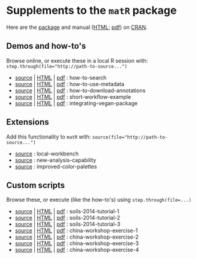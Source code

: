 
Supplements to the `matR` package
=================================
Here are the [package]() and manual ([HTML](); [pdf]()) on [CRAN]().

Demos and how-to's
------------------
Browse online, or execute these in a local R session with: `step.through(file="http://path-to-source...")`

+ [source]() | [HTML]() | [pdf]() : how-to-search
+ [source]() | [HTML]() | [pdf]() : how-to-use-metadata
+ [source]() | [HTML]() | [pdf]() : how-to-download-annotations
+ [source]() | [HTML]() | [pdf]() : short-workflow-example
+ [source]() | [HTML]() | [pdf]() : integrating-vegan-package


Extensions
----------
Add this functionality to `matR` with: `source(file="http://path-to-source...")`

+ [source]() : local-workbench
+ [source]() : new-analysis-capability
+ [source]() : improved-color-palettes


Custom scripts
--------------
Browse these, or execute (like the how-to's) using `step.through(file=...)`

+ [source]() | [HTML]() | [pdf]() : soils-2014-tutorial-1
+ [source]() | [HTML]() | [pdf]() : soils-2014-tutorial-2
+ [source]() | [HTML]() | [pdf]() : soils-2014-tutorial-3
+ [source]() | [HTML]() | [pdf]() : china-workshop-exercise-1
+ [source]() | [HTML]() | [pdf]() : china-workshop-exercise-2
+ [source]() | [HTML]() | [pdf]() : china-workshop-exercise-3
+ [source]() | [HTML]() | [pdf]() : china-workshop-exercise-4


